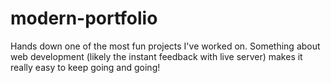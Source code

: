 # modern-portfolio
Hands down one of the most fun projects I've worked on. Something about web development (likely the instant feedback with live server) 
makes it really easy to keep going and going!

